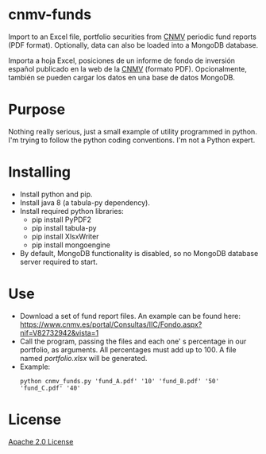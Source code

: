 # cnmv-funds
Import to an Excel file, portfolio securities from [CNMV](http://cnmv.es/portal/home.aspx) periodic fund reports (PDF format). Optionally, data can also be loaded into a MongoDB database.

Importa a hoja Excel, posiciones de un informe de fondo de inversión español publicado en la web de la [CNMV](http://cnmv.es/portal/home.aspx) (formato PDF).
Opcionalmente, también se pueden cargar los datos en una base de datos MongoDB.

# Purpose
Nothing really serious, just a small example of utility programmed in python. I'm trying to follow the python coding conventions. I'm not a Python expert.

# Installing
* Install python and pip.
* Install java 8 (a tabula-py dependency).
* Install required python libraries:
  - pip install PyPDF2
  - pip install tabula-py
  - pip install XlsxWriter
  - pip install mongoengine
* By default, MongoDB functionality is disabled, so no MongoDB database server required to start.

# Use
* Download a set of fund report files. An example can be found here: https://www.cnmv.es/portal/Consultas/IIC/Fondo.aspx?nif=V82732942&vista=1
* Call the program, passing the files and each one' s percentage in our portfolio, as arguments. All percentages must add up to 100. A file named *portfolio.xlsx* will be generated.
* Example:
  ```
  python cnmv_funds.py 'fund_A.pdf' '10' 'fund_B.pdf' '50' 'fund_C.pdf' '40'
  ```
 # License
 [Apache 2.0 License](https://www.apache.org/licenses/LICENSE-2.0)
